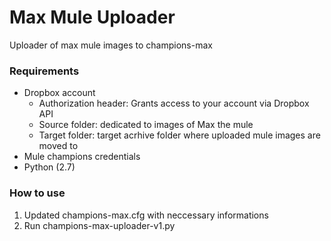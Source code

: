 # Max Mule Uploader
Uploader of max mule images to champions-max

### Requirements
- Dropbox account
    - Authorization header: Grants access to your account via Dropbox API
    - Source folder: dedicated to images of Max the mule
    - Target folder: target acrhive folder where uploaded mule images are moved to
- Mule champions credentials
- Python (2.7)

### How to use
1. Updated champions-max.cfg with neccessary informations
2. Run champions-max-uploader-v1.py
